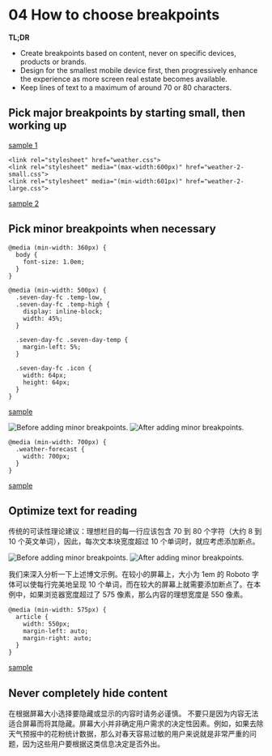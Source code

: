 # 04 How to choose breakpoints

**TL;DR**

- Create breakpoints based on content, never on specific devices, products or brands.
- Design for the smallest mobile device first, then progressively enhance the experience as more screen real estate becomes available.
- Keep lines of text to a maximum of around 70 or 80 characters.

## Pick major breakpoints by starting small, then working up

[sample 1](samples/weather-1.html)

    <link rel="stylesheet" href="weather.css">
    <link rel="stylesheet" media="(max-width:600px)" href="weather-2-small.css">
    <link rel="stylesheet" media="(min-width:601px)" href="weather-2-large.css">

[sample 2](samples/weather-2.html)

## Pick minor breakpoints when necessary

    @media (min-width: 360px) {
      body {
        font-size: 1.0em;
      }
    }
    
    @media (min-width: 500px) {
      .seven-day-fc .temp-low,
      .seven-day-fc .temp-high {
        display: inline-block;
        width: 45%;
      }
    
      .seven-day-fc .seven-day-temp {
        margin-left: 5%;
      }
    
      .seven-day-fc .icon {
        width: 64px;
        height: 64px;
      }
    }

[sample](samples/weather-small.css)

![Before adding minor breakpoints.](imgs/weather-4-l.png)
![After adding minor breakpoints.](imgs/weather-4-r.png)

    @media (min-width: 700px) {
      .weather-forecast {
        width: 700px;
      }
    }

[sample](samples/weather-large.css)

## Optimize text for reading

传统的可读性理论建议：理想栏目的每一行应该包含 70 到 80 个字符（大约 8 到 10 个英文单词），因此，每次文本块宽度超过 10 个单词时，就应考虑添加断点。

![Before adding minor breakpoints.](imgs/reading-ph.png)
![After adding minor breakpoints.](imgs/reading-de.png)

我们来深入分析一下上述博文示例。在较小的屏幕上，大小为 1em 的 Roboto 字体可以使每行完美地呈现 10 个单词，而在较大的屏幕上就需要添加断点了。在本例中，如果浏览器宽度超过了 575 像素，那么内容的理想宽度是 550 像素。

    @media (min-width: 575px) {
      article {
        width: 550px;
        margin-left: auto;
        margin-right: auto;
      }
    }

[sample](samples/reading.html)

## Never completely hide content

在根据屏幕大小选择要隐藏或显示的内容时请务必谨慎。 不要只是因为内容无法适合屏幕而将其隐藏。屏幕大小并非确定用户需求的决定性因素。例如，如果去除天气预报中的花粉统计数据，那么对春天容易过敏的用户来说就是非常严重的问题，因为这些用户要根据这类信息决定是否外出。
